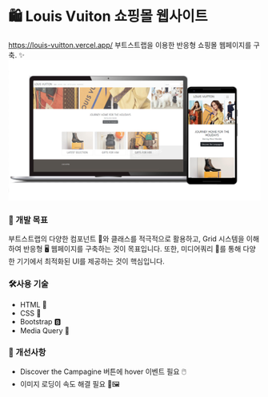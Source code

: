 # 🛍️ Louis Vuiton 쇼핑몰 웹사이트 
https://louis-vuitton.vercel.app/
부트스트랩을 이용한 반응형 쇼핑몰 웹페이지를 구축. ✨
![Louis Vuitton Screenshot](https://github.com/secgyu/LOUIS-VUITTON/blob/main/LOUIS%20VUITTON.png)

### 🎯 개발 목표
부트스트랩의 다양한 컴포넌트 🧩와 클래스를 적극적으로 활용하고, Grid 시스템을 이해하여 반응형 🖥️ 웹페이지를 구축하는 것이 목표입니다.
또한, 미디어쿼리 📐를 통해 다양한 기기에서 최적화된 UI를 제공하는 것이 핵심입니다.

### 🛠️사용 기술
* HTML 📝
* CSS 🎨
* Bootstrap 🅱️
* Media Query 📱

### 🚀 개선사항
* Discover the Campagine 버튼에 hover 이벤트 필요 🖱️
* 이미지 로딩이 속도 해결 필요 🚀🖼️
